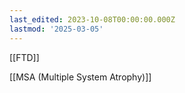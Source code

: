 ```yaml
---
last_edited: 2023-10-08T00:00:00.000Z
lastmod: '2025-03-05'
---
```





  

  

[[FTD]]

[[MSA (Multiple System Atrophy)]]
